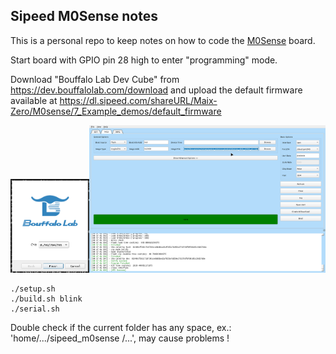## Sipeed M0Sense notes

This is a personal repo to keep notes on how to code the [M0Sense](https://wiki.sipeed.com/hardware/en/maixzero/sense/maix_zero_sense.html) board.

Start board with GPIO pin 28 high to enter "programming" mode.

Download "Bouffalo Lab Dev Cube" from https://dev.bouffalolab.com/download and upload the default firmware available at https://dl.sipeed.com/shareURL/Maix-Zero/M0sense/7_Example_demos/default_firmware

<img src="./assets/settings_1.png" width=25%><img src="./assets/settings_2.png" width=75%>

```
./setup.sh
./build.sh blink
./serial.sh
```

Double check if the current folder has any space, ex.: 'home/.../sipeed_m0sense /...', may cause problems !